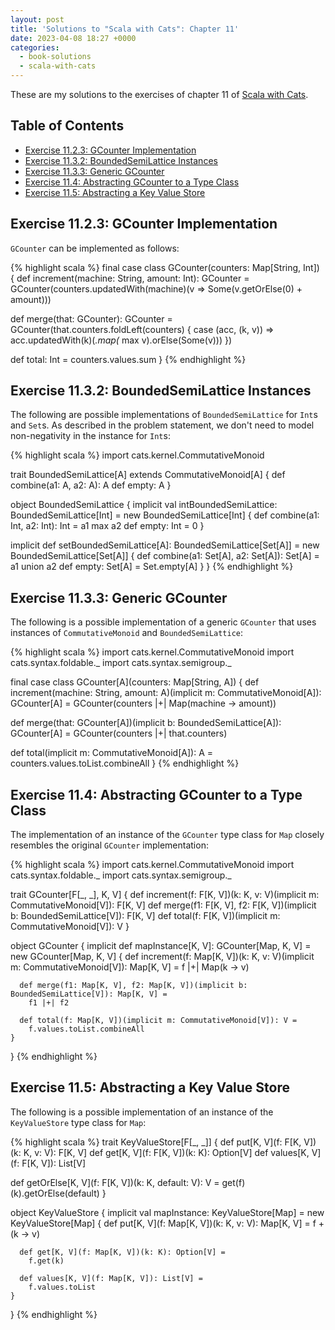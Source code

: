 ```yaml
---
layout: post
title: 'Solutions to "Scala with Cats": Chapter 11'
date: 2023-04-08 18:27 +0000
categories:
  - book-solutions
  - scala-with-cats
---
```


These are my solutions to the exercises of chapter 11 of [Scala with
Cats][scala-with-cats].

[scala-with-cats]: https://www.scalawithcats.com/

## Table of Contents

- [Exercise 11.2.3: GCounter Implementation](#exercise-1123-gcounter-implementation)
- [Exercise 11.3.2: BoundedSemiLattice Instances](#exercise-1132-boundedsemilattice-instances)
- [Exercise 11.3.3: Generic GCounter](#exercise-1133-generic-gcounter)
- [Exercise 11.4: Abstracting GCounter to a Type Class](#exercise-114-abstracting-gcounter-to-a-type-class)
- [Exercise 11.5: Abstracting a Key Value Store](#exercise-115-abstracting-a-key-value-store)

## Exercise 11.2.3: GCounter Implementation

`GCounter` can be implemented as follows:

{% highlight scala %}
final case class GCounter(counters: Map[String, Int]) {
  def increment(machine: String, amount: Int): GCounter =
    GCounter(counters.updatedWith(machine)(v => Some(v.getOrElse(0) + amount)))

  def merge(that: GCounter): GCounter =
    GCounter(that.counters.foldLeft(counters) { case (acc, (k, v)) =>
      acc.updatedWith(k)(_.map(_ max v).orElse(Some(v)))
    })

  def total: Int =
    counters.values.sum
}
{% endhighlight %}

## Exercise 11.3.2: BoundedSemiLattice Instances

The following are possible implementations of `BoundedSemiLattice` for `Int`s
and `Set`s. As described in the problem statement, we don't need to model
non-negativity in the instance for `Int`s:

{% highlight scala %}
import cats.kernel.CommutativeMonoid

trait BoundedSemiLattice[A] extends CommutativeMonoid[A] {
  def combine(a1: A, a2: A): A
  def empty: A
}

object BoundedSemiLattice {
  implicit val intBoundedSemiLattice: BoundedSemiLattice[Int] =
    new BoundedSemiLattice[Int] {
      def combine(a1: Int, a2: Int): Int = a1 max a2
      def empty: Int = 0
    }

  implicit def setBoundedSemiLattice[A]: BoundedSemiLattice[Set[A]] =
    new BoundedSemiLattice[Set[A]] {
      def combine(a1: Set[A], a2: Set[A]): Set[A] = a1 union a2
      def empty: Set[A] = Set.empty[A]
    }
}
{% endhighlight %}

## Exercise 11.3.3: Generic GCounter

The following is a possible implementation of a generic `GCounter` that uses
instances of `CommutativeMonoid` and `BoundedSemiLattice`:

{% highlight scala %}
import cats.kernel.CommutativeMonoid
import cats.syntax.foldable._
import cats.syntax.semigroup._

final case class GCounter[A](counters: Map[String, A]) {
  def increment(machine: String, amount: A)(implicit m: CommutativeMonoid[A]): GCounter[A] =
    GCounter(counters |+| Map(machine -> amount))

  def merge(that: GCounter[A])(implicit b: BoundedSemiLattice[A]): GCounter[A] =
    GCounter(counters |+| that.counters)

  def total(implicit m: CommutativeMonoid[A]): A =
    counters.values.toList.combineAll
}
{% endhighlight %}

## Exercise 11.4: Abstracting GCounter to a Type Class

The implementation of an instance of the `GCounter` type class for `Map` closely
resembles the original `GCounter` implementation:

{% highlight scala %}
import cats.kernel.CommutativeMonoid
import cats.syntax.foldable._
import cats.syntax.semigroup._

trait GCounter[F[_, _], K, V] {
  def increment(f: F[K, V])(k: K, v: V)(implicit m: CommutativeMonoid[V]): F[K, V]
  def merge(f1: F[K, V], f2: F[K, V])(implicit b: BoundedSemiLattice[V]): F[K, V]
  def total(f: F[K, V])(implicit m: CommutativeMonoid[V]): V
}

object GCounter {
  implicit def mapInstance[K, V]: GCounter[Map, K, V] =
    new GCounter[Map, K, V] {
      def increment(f: Map[K, V])(k: K, v: V)(implicit m: CommutativeMonoid[V]): Map[K, V] =
        f |+| Map(k -> v)

      def merge(f1: Map[K, V], f2: Map[K, V])(implicit b: BoundedSemiLattice[V]): Map[K, V] =
        f1 |+| f2

      def total(f: Map[K, V])(implicit m: CommutativeMonoid[V]): V =
        f.values.toList.combineAll
    }
}
{% endhighlight %}

## Exercise 11.5: Abstracting a Key Value Store

The following is a possible implementation of an instance of the `KeyValueStore`
type class for `Map`:

{% highlight scala %}
trait KeyValueStore[F[_, _]] {
  def put[K, V](f: F[K, V])(k: K, v: V): F[K, V]
  def get[K, V](f: F[K, V])(k: K): Option[V]
  def values[K, V](f: F[K, V]): List[V]

  def getOrElse[K, V](f: F[K, V])(k: K, default: V): V =
    get(f)(k).getOrElse(default)
}

object KeyValueStore {
  implicit val mapInstance: KeyValueStore[Map] =
    new KeyValueStore[Map] {
      def put[K, V](f: Map[K, V])(k: K, v: V): Map[K, V] =
        f + (k -> v)

      def get[K, V](f: Map[K, V])(k: K): Option[V] =
        f.get(k)

      def values[K, V](f: Map[K, V]): List[V] =
        f.values.toList
    }
}
{% endhighlight %}
